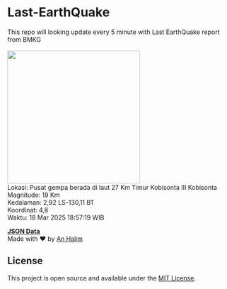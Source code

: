 # Last-EarthQuake
This repo will looking update every 5 minute with Last EarthQuake report from BMKG
<br>
<br>
<img src="undefined" width="300"/>
<br>
Lokasi: Pusat gempa berada di laut 27 Km Timur Kobisonta  III Kobisonta <br>
Magnitude: 19 Km <br>
Kedalaman: 2,92 LS-130,11 BT <br>
Koordinat: 4,8 <br>
Waktu: 18 Mar 2025 18:57:19 WIB <br>

<a href="./data/data.json">**JSON Data**</a>
<br>
Made with ❤️ by <a href="https://github.com/an-halim">An Halim</a>
## License

This project is open source and available under the [MIT License](LICENSE).
